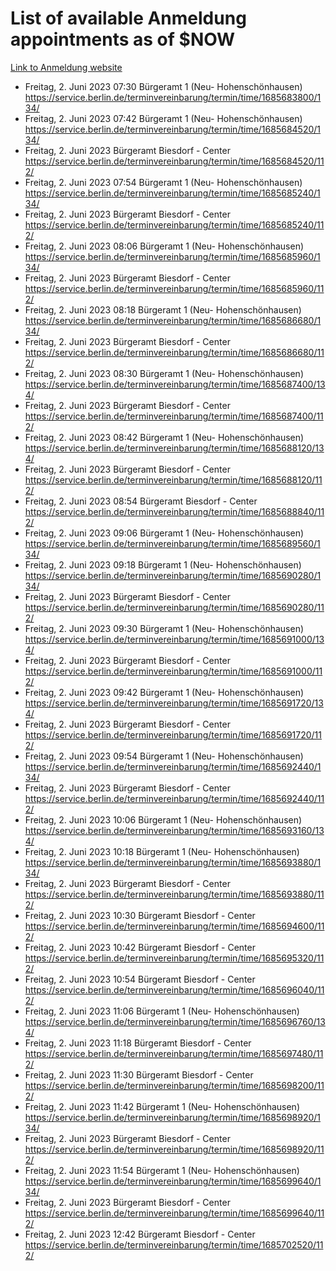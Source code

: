 # List of available Anmeldung appointments as of $NOW
[Link to Anmeldung website](https://service.berlin.de/terminvereinbarung/termin/tag.php?termin=1&anliegen[]=120686&dienstleisterlist=122210,122217,327316,122219,327312,122227,327314,122231,327346,122243,327348,122254,122252,329742,122260,329745,122262,329748,122271,327278,122273,327274,122277,327276,330436,122280,327294,122282,327290,122284,327292,122291,327270,122285,327266,122286,327264,122296,327268,150230,329760,122297,327286,122294,327284,122312,329763,122314,329775,122304,327330,122311,327334,122309,327332,317869,122281,327352,122279,329772,122283,122276,327324,122274,327326,122267,329766,122246,327318,122251,327320,122257,327322,122208,327298,122226,327300&herkunft=http%3A%2F%2Fservice.berlin.de%2Fdienstleistung%2F120686%2F)
- Freitag, 2. Juni 2023 07:30 Bürgeramt 1 (Neu- Hohenschönhausen) https://service.berlin.de/terminvereinbarung/termin/time/1685683800/134/
- Freitag, 2. Juni 2023 07:42 Bürgeramt 1 (Neu- Hohenschönhausen) https://service.berlin.de/terminvereinbarung/termin/time/1685684520/134/
- Freitag, 2. Juni 2023  Bürgeramt Biesdorf - Center https://service.berlin.de/terminvereinbarung/termin/time/1685684520/112/
- Freitag, 2. Juni 2023 07:54 Bürgeramt 1 (Neu- Hohenschönhausen) https://service.berlin.de/terminvereinbarung/termin/time/1685685240/134/
- Freitag, 2. Juni 2023  Bürgeramt Biesdorf - Center https://service.berlin.de/terminvereinbarung/termin/time/1685685240/112/
- Freitag, 2. Juni 2023 08:06 Bürgeramt 1 (Neu- Hohenschönhausen) https://service.berlin.de/terminvereinbarung/termin/time/1685685960/134/
- Freitag, 2. Juni 2023  Bürgeramt Biesdorf - Center https://service.berlin.de/terminvereinbarung/termin/time/1685685960/112/
- Freitag, 2. Juni 2023 08:18 Bürgeramt 1 (Neu- Hohenschönhausen) https://service.berlin.de/terminvereinbarung/termin/time/1685686680/134/
- Freitag, 2. Juni 2023  Bürgeramt Biesdorf - Center https://service.berlin.de/terminvereinbarung/termin/time/1685686680/112/
- Freitag, 2. Juni 2023 08:30 Bürgeramt 1 (Neu- Hohenschönhausen) https://service.berlin.de/terminvereinbarung/termin/time/1685687400/134/
- Freitag, 2. Juni 2023  Bürgeramt Biesdorf - Center https://service.berlin.de/terminvereinbarung/termin/time/1685687400/112/
- Freitag, 2. Juni 2023 08:42 Bürgeramt 1 (Neu- Hohenschönhausen) https://service.berlin.de/terminvereinbarung/termin/time/1685688120/134/
- Freitag, 2. Juni 2023  Bürgeramt Biesdorf - Center https://service.berlin.de/terminvereinbarung/termin/time/1685688120/112/
- Freitag, 2. Juni 2023 08:54 Bürgeramt Biesdorf - Center https://service.berlin.de/terminvereinbarung/termin/time/1685688840/112/
- Freitag, 2. Juni 2023 09:06 Bürgeramt 1 (Neu- Hohenschönhausen) https://service.berlin.de/terminvereinbarung/termin/time/1685689560/134/
- Freitag, 2. Juni 2023 09:18 Bürgeramt 1 (Neu- Hohenschönhausen) https://service.berlin.de/terminvereinbarung/termin/time/1685690280/134/
- Freitag, 2. Juni 2023  Bürgeramt Biesdorf - Center https://service.berlin.de/terminvereinbarung/termin/time/1685690280/112/
- Freitag, 2. Juni 2023 09:30 Bürgeramt 1 (Neu- Hohenschönhausen) https://service.berlin.de/terminvereinbarung/termin/time/1685691000/134/
- Freitag, 2. Juni 2023  Bürgeramt Biesdorf - Center https://service.berlin.de/terminvereinbarung/termin/time/1685691000/112/
- Freitag, 2. Juni 2023 09:42 Bürgeramt 1 (Neu- Hohenschönhausen) https://service.berlin.de/terminvereinbarung/termin/time/1685691720/134/
- Freitag, 2. Juni 2023  Bürgeramt Biesdorf - Center https://service.berlin.de/terminvereinbarung/termin/time/1685691720/112/
- Freitag, 2. Juni 2023 09:54 Bürgeramt 1 (Neu- Hohenschönhausen) https://service.berlin.de/terminvereinbarung/termin/time/1685692440/134/
- Freitag, 2. Juni 2023  Bürgeramt Biesdorf - Center https://service.berlin.de/terminvereinbarung/termin/time/1685692440/112/
- Freitag, 2. Juni 2023 10:06 Bürgeramt 1 (Neu- Hohenschönhausen) https://service.berlin.de/terminvereinbarung/termin/time/1685693160/134/
- Freitag, 2. Juni 2023 10:18 Bürgeramt 1 (Neu- Hohenschönhausen) https://service.berlin.de/terminvereinbarung/termin/time/1685693880/134/
- Freitag, 2. Juni 2023  Bürgeramt Biesdorf - Center https://service.berlin.de/terminvereinbarung/termin/time/1685693880/112/
- Freitag, 2. Juni 2023 10:30 Bürgeramt Biesdorf - Center https://service.berlin.de/terminvereinbarung/termin/time/1685694600/112/
- Freitag, 2. Juni 2023 10:42 Bürgeramt Biesdorf - Center https://service.berlin.de/terminvereinbarung/termin/time/1685695320/112/
- Freitag, 2. Juni 2023 10:54 Bürgeramt Biesdorf - Center https://service.berlin.de/terminvereinbarung/termin/time/1685696040/112/
- Freitag, 2. Juni 2023 11:06 Bürgeramt 1 (Neu- Hohenschönhausen) https://service.berlin.de/terminvereinbarung/termin/time/1685696760/134/
- Freitag, 2. Juni 2023 11:18 Bürgeramt Biesdorf - Center https://service.berlin.de/terminvereinbarung/termin/time/1685697480/112/
- Freitag, 2. Juni 2023 11:30 Bürgeramt Biesdorf - Center https://service.berlin.de/terminvereinbarung/termin/time/1685698200/112/
- Freitag, 2. Juni 2023 11:42 Bürgeramt 1 (Neu- Hohenschönhausen) https://service.berlin.de/terminvereinbarung/termin/time/1685698920/134/
- Freitag, 2. Juni 2023  Bürgeramt Biesdorf - Center https://service.berlin.de/terminvereinbarung/termin/time/1685698920/112/
- Freitag, 2. Juni 2023 11:54 Bürgeramt 1 (Neu- Hohenschönhausen) https://service.berlin.de/terminvereinbarung/termin/time/1685699640/134/
- Freitag, 2. Juni 2023  Bürgeramt Biesdorf - Center https://service.berlin.de/terminvereinbarung/termin/time/1685699640/112/
- Freitag, 2. Juni 2023 12:42 Bürgeramt Biesdorf - Center https://service.berlin.de/terminvereinbarung/termin/time/1685702520/112/
